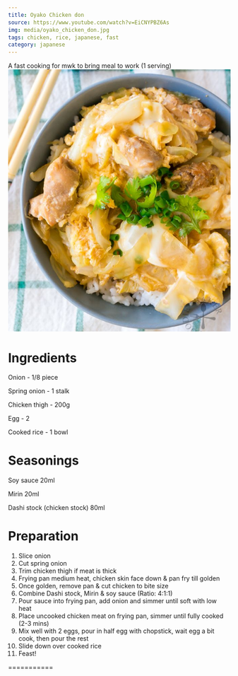 ```yaml
---
title: Oyako Chicken don
source: https://www.youtube.com/watch?v=EiCNYPBZ6As
img: media/oyako_chicken_don.jpg
tags: chicken, rice, japanese, fast
category: japanese
---
```


A fast cooking for mwk to bring meal to work (1 serving)
![Oyako Chicken don](media/oyako_chicken_don.jpg)

Ingredients 
===========
Onion - 1/8 piece

Spring onion - 1 stalk

Chicken thigh - 200g

Egg - 2

Cooked rice - 1 bowl


Seasonings
===========
Soy sauce 20ml

Mirin 20ml

Dashi stock (chicken stock) 80ml

Preparation
===========

1. Slice onion
2. Cut spring onion
3. Trim chicken thigh if meat is thick
4. Frying pan medium heat, chicken skin face down & pan fry till golden
5. Once golden, remove pan & cut chicken to bite size
6. Combine Dashi stock, Mirin & soy sauce (Ratio: 4:1:1)
7. Pour sauce into frying pan, add onion and simmer until soft with low heat
8. Place uncooked chicken meat on frying pan, simmer until fully cooked (2-3 mins)
9. Mix well with 2 eggs, pour in half egg with chopstick, wait egg a bit cook, then pour the rest
10. Slide down over cooked rice
11. Feast!

===========

